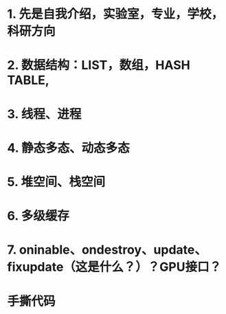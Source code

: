 # 1. 先是自我介绍，实验室，专业，学校，科研方向

# 2. 数据结构：LIST，数组，HASH TABLE,

# 3. 线程、进程

# 4. 静态多态、动态多态

# 5. 堆空间、栈空间

# 6. 多级缓存

# 7. oninable、ondestroy、update、fixupdate（这是什么？）？GPU接口？

# 手撕代码


